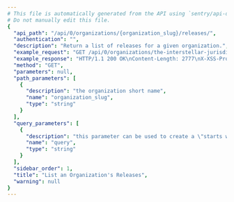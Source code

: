 ```yaml
---
# This file is automatically generated from the API using `sentry/api-docs/generator.py.`
# Do not manually edit this file.
{
  "api_path": "/api/0/organizations/{organization_slug}/releases/", 
  "authentication": "", 
  "description": "Return a list of releases for a given organization.", 
  "example_request": "GET /api/0/organizations/the-interstellar-jurisdiction/releases/ HTTP/1.1\nHost: sentry.io\nAuthorization: Bearer <token>", 
  "example_response": "HTTP/1.1 200 OK\nContent-Length: 2777\nX-XSS-Protection: 1; mode=block\nX-Content-Type-Options: nosniff\nContent-Language: en\nAccess-Control-Expose-Headers: X-Sentry-Error, Retry-After\nVary: Accept-Language, Cookie\nAccess-Control-Allow-Methods: GET, POST, HEAD, OPTIONS\nLink: <https://sentry.io/api/0/organizations/the-interstellar-jurisdiction/releases/?&cursor=100:-1:1>; rel=\"previous\"; results=\"false\"; cursor=\"100:-1:1\", <https://sentry.io/api/0/organizations/the-interstellar-jurisdiction/releases/?&cursor=100:1:0>; rel=\"next\"; results=\"false\"; cursor=\"100:1:0\"\nAllow: GET, POST, HEAD, OPTIONS\nAccess-Control-Allow-Origin: *\nAccess-Control-Allow-Headers: X-Sentry-Auth, X-Requested-With, Origin, Accept, Content-Type, Authentication, Authorization\nContent-Type: application/json\nX-Frame-Options: deny\n\n[\n  {\n    \"authors\": [], \n    \"commitCount\": 0, \n    \"data\": {}, \n    \"dateCreated\": \"2020-03-10T05:57:54.097678Z\", \n    \"dateReleased\": null, \n    \"deployCount\": 0, \n    \"firstEvent\": null, \n    \"lastCommit\": null, \n    \"lastDeploy\": null, \n    \"lastEvent\": null, \n    \"newGroups\": 0, \n    \"owner\": null, \n    \"projects\": [\n      {\n        \"name\": \"Pump Station\", \n        \"slug\": \"pump-station\"\n      }\n    ], \n    \"ref\": \"6ba09a7c53235ee8a8fa5ee4c1ca8ca886e7fdbb\", \n    \"shortVersion\": \"2.0rc2\", \n    \"url\": null, \n    \"version\": \"2.0rc2\", \n    \"versionInfo\": {\n      \"buildHash\": null, \n      \"description\": \"2.0rc2\", \n      \"package\": null, \n      \"version\": {\n        \"raw\": \"2.0rc2\"\n      }\n    }\n  }, \n  {\n    \"authors\": [\n      {\n        \"email\": \"author_email@example.com\", \n        \"name\": \"Author Name\"\n      }\n    ], \n    \"commitCount\": 1, \n    \"data\": {}, \n    \"dateCreated\": \"2020-03-10T05:57:53.907886Z\", \n    \"dateReleased\": null, \n    \"deployCount\": 0, \n    \"firstEvent\": null, \n    \"lastCommit\": {\n      \"author\": {\n        \"email\": \"author_email@example.com\", \n        \"name\": \"Author Name\"\n      }, \n      \"dateCreated\": \"2018-09-20T08:50:22Z\", \n      \"id\": \"8371445ab8a9facd271df17038ff295a48accae7\", \n      \"message\": \"This is the commit message.\", \n      \"releases\": [\n        {\n          \"dateCreated\": \"2020-03-10T05:57:53.907886Z\", \n          \"dateReleased\": null, \n          \"ref\": null, \n          \"shortVersion\": \"2.0rc3\", \n          \"url\": null, \n          \"version\": \"2.0rc3\"\n        }\n      ], \n      \"repository\": {\n        \"dateCreated\": \"2020-03-10T05:57:53.944357Z\", \n        \"externalSlug\": null, \n        \"id\": \"1\", \n        \"integrationId\": null, \n        \"name\": \"owner-name/repo-name\", \n        \"provider\": {\n          \"id\": \"unknown\", \n          \"name\": \"Unknown Provider\"\n        }, \n        \"status\": \"active\", \n        \"url\": null\n      }\n    }, \n    \"lastDeploy\": null, \n    \"lastEvent\": null, \n    \"newGroups\": 0, \n    \"owner\": null, \n    \"projects\": [\n      {\n        \"name\": \"Pump Station\", \n        \"slug\": \"pump-station\"\n      }\n    ], \n    \"ref\": null, \n    \"shortVersion\": \"2.0rc3\", \n    \"url\": null, \n    \"version\": \"2.0rc3\", \n    \"versionInfo\": {\n      \"buildHash\": null, \n      \"description\": \"2.0rc3\", \n      \"package\": null, \n      \"version\": {\n        \"raw\": \"2.0rc3\"\n      }\n    }\n  }, \n  {\n    \"authors\": [], \n    \"commitCount\": 0, \n    \"data\": {}, \n    \"dateCreated\": \"2020-03-10T05:57:40.855164Z\", \n    \"dateReleased\": null, \n    \"deployCount\": 0, \n    \"firstEvent\": \"2020-03-10T05:57:40Z\", \n    \"lastCommit\": null, \n    \"lastDeploy\": null, \n    \"lastEvent\": \"2020-03-10T05:57:42Z\", \n    \"newGroups\": 0, \n    \"owner\": null, \n    \"projects\": [\n      {\n        \"name\": \"Prime Mover\", \n        \"slug\": \"prime-mover\"\n      }\n    ], \n    \"ref\": null, \n    \"shortVersion\": \"e2eba2ba5f8a9dfc49c1373c246a36ac8f858647\", \n    \"url\": null, \n    \"version\": \"e2eba2ba5f8a9dfc49c1373c246a36ac8f858647\", \n    \"versionInfo\": {\n      \"buildHash\": \"e2eba2ba5f8a9dfc49c1373c246a36ac8f858647\", \n      \"description\": \"e2eba2ba5f8a\", \n      \"package\": null, \n      \"version\": {\n        \"raw\": \"e2eba2ba5f8a9dfc49c1373c246a36ac8f858647\"\n      }\n    }\n  }, \n  {\n    \"authors\": [], \n    \"commitCount\": 0, \n    \"data\": {}, \n    \"dateCreated\": \"2020-03-10T05:57:36.065493Z\", \n    \"dateReleased\": null, \n    \"deployCount\": 0, \n    \"firstEvent\": \"2020-03-10T05:57:36Z\", \n    \"lastCommit\": null, \n    \"lastDeploy\": null, \n    \"lastEvent\": \"2020-03-10T05:57:38Z\", \n    \"newGroups\": 0, \n    \"owner\": null, \n    \"projects\": [\n      {\n        \"name\": \"Pump Station\", \n        \"slug\": \"pump-station\"\n      }\n    ], \n    \"ref\": null, \n    \"shortVersion\": \"284bca5a5bb4a5d8b2541892cc492af84e7fb8c4\", \n    \"url\": null, \n    \"version\": \"284bca5a5bb4a5d8b2541892cc492af84e7fb8c4\", \n    \"versionInfo\": {\n      \"buildHash\": \"284bca5a5bb4a5d8b2541892cc492af84e7fb8c4\", \n      \"description\": \"284bca5a5bb4\", \n      \"package\": null, \n      \"version\": {\n        \"raw\": \"284bca5a5bb4a5d8b2541892cc492af84e7fb8c4\"\n      }\n    }\n  }\n]", 
  "method": "GET", 
  "parameters": null, 
  "path_parameters": [
    {
      "description": "the organization short name", 
      "name": "organization_slug", 
      "type": "string"
    }
  ], 
  "query_parameters": [
    {
      "description": "this parameter can be used to create a \"starts with\" filter for the version.", 
      "name": "query", 
      "type": "string"
    }
  ], 
  "sidebar_order": 1, 
  "title": "List an Organization's Releases", 
  "warning": null
}
---
```


